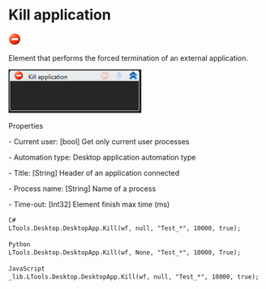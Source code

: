 # Kill application

![](<../../../.gitbook/assets/0 (118).png>)

Element that performs the forced termination of an external application.

![](<../../../.gitbook/assets/1 (73).png>)

Properties

&#x20; \- Current user: \[bool] Get only current user processes

&#x20;\- Automation type: Desktop application automation type

&#x20;\- Title: \[String] Header of an application connected

&#x20;\- Process name: \[String] Name of a process

&#x20;\- Time-out: \[Int32] Element finish max time (ms)

```
C#
LTools.Desktop.DesktopApp.Kill(wf, null, "Test_*", 10000, true);

Python
LTools.Desktop.DesktopApp.Kill(wf, None, "Test_*", 10000, True);

JavaScript
_lib.LTools.Desktop.DesktopApp.Kill(wf, null, "Test_*", 10000, true);
```
